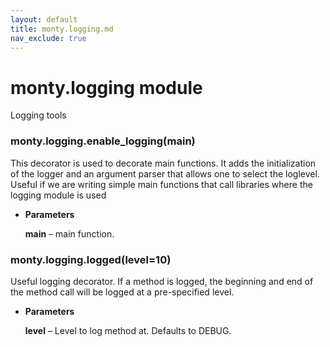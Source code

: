 ```yaml
---
layout: default
title: monty.logging.md
nav_exclude: true
---
```


# monty.logging module

Logging tools


### monty.logging.enable_logging(main)
This decorator is used to decorate main functions.
It adds the initialization of the logger and an argument parser that allows
one to select the loglevel.
Useful if we are writing simple main functions that call libraries where
the logging module is used


* **Parameters**

    **main** – main function.



### monty.logging.logged(level=10)
Useful logging decorator. If a method is logged, the beginning and end of
the method call will be logged at a pre-specified level.


* **Parameters**

    **level** – Level to log method at. Defaults to DEBUG.